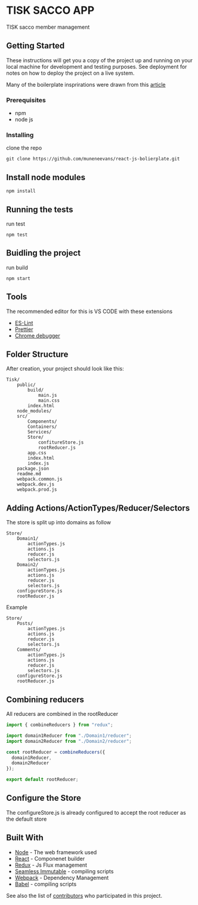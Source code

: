 # TISK SACCO APP

TISK sacco member management
## Getting Started

These instructions will get you a copy of the project up and running on your local machine for development and testing purposes. See deployment for notes on how to deploy the project on a live system.

Many of the boilerplate insprirations were drawn from this [article](https://hackernoon.com/redux-step-by-step-a-simple-and-robust-workflow-for-real-life-apps-1fdf7df46092)

### Prerequisites

* npm
* node js

### Installing

clone the repo

```
git clone https://github.com/muneneevans/react-js-bolierplate.git
```

## Install node modules

```
npm install
```
## Running the tests

run test

```
npm test
```

## Buidling the project

run build

```
npm start
```

## Tools
The recommended editor for this is VS CODE with these extensions
* [ES-Lint](https://marketplace.visualstudio.com/items?itemName=dbaeumer.vscode-eslint)
* [Prettier](https://marketplace.visualstudio.com/items?itemName=esbenp.prettier-vscode)
* [Chrome debugger](https://marketplace.visualstudio.com/items?itemName=msjsdiag.debugger-for-chrome)

## Folder Structure

After creation, your project should look like this:

```
Tisk/
    public/
        build/
            main.js
            main.css
        index.html
    node_modules/
    src/
        Components/
        Containers/
        Services/
        Store/
            confitureStore.js
            rootReducer.js
        app.css
        index.html
        index.js
    package.json
    readme.md
    webpack.common.js
    webpack.dev.js
    webpack.prod.js
```


## Adding Actions/ActionTypes/Reducer/Selectors

The store is split up into domains as follow

```
Store/
    Domain1/
        actionTypes.js
        actions.js
        reducer.js
        selectors.js
    Domain2/
        actionTypes.js
        actions.js
        reducer.js
        selectors.js
    configureStore.js
    rootReducer.js
```

Example

```
Store/
    Posts/
        actionTypes.js
        actions.js
        reducer.js
        selectors.js
    Comments/
        actionTypes.js
        actions.js
        reducer.js
        selectors.js
    configureStore.js
    rootReducer.js
```

## Combining reducers

All reducers are combined in the rootReducer

```javascript
import { combineReducers } from "redux";

import domain1Reducer from "./Domain1/reducer";
import domain2Reducer from "./Domain2/reducer";

const rootReducer = combineReducers({
  domain1Reducer,
  domain2Reducer
});

export default rootReducer;
```

## Configure the Store

The configureStore.js is already configured to accept the root reducer as the default store

## Built With

* [Node](https://nodejs.org/) - The web framework used
* [React](https://facebook.github.io/react/) - Componenet builder
* [Redux](http://redux.js.org/) - Js Flux management
* [Seamless Immutable](https://github.com/rtfeldman/seamless-immutable.git) - compiling scripts
* [Webpack](https://webpack.js.org/) - Dependency Management
* [Babel](https://babeljs.io/) - compiling scripts


See also the list of [contributors](https://github.com/muneneevans/react-js-bolierplate/graphs/contributors) who participated in this project.

